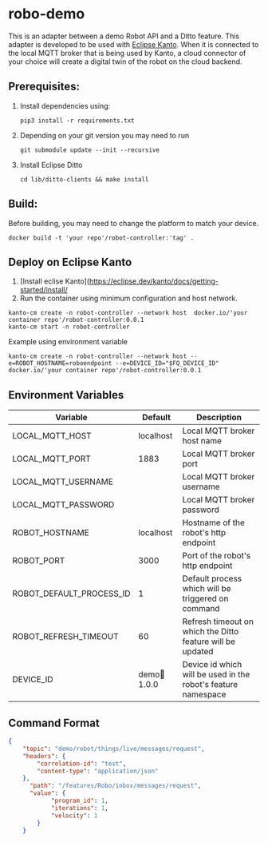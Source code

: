 # robo-demo

This is an adapter between a demo Robot API and a Ditto feature. This adapter is developed to be used with [Eclipse Kanto](https://eclipse.dev/kanto).
When it is connected to the local MQTT broker that is being used by Kanto, a cloud connector of your choice will create a digital twin of the robot on the cloud backend.

## Prerequisites:
1. Install dependencies using:

    ```commandline
    pip3 install -r requirements.txt
    ```

2. Depending on your git version you may need to run

    ```commandline
    git submodule update --init --recursive
    ```

3. Install Eclipse Ditto

    ```commandline
    cd lib/ditto-clients && make install
    ```

## Build:
Before building, you may need to change the platform to match your device.
```commandline
docker build -t 'your repo'/robot-controller:'tag' .
```

## Deploy on Eclipse Kanto
1. [Install eclise Kanto](https://eclipse.dev/kanto/docs/getting-started/install/
2. Run the container using minimum configuration and host network.
```commandline
kanto-cm create -n robot-controller --network host  docker.io/'your container repo'/robot-controller:0.0.1
kanto-cm start -n robot-controller
```

Example using environment variable

```commandline
kanto-cm create -n robot-controller --network host --e=ROBOT_HOSTNAME=roboendpoint --e=DEVICE_ID="$FQ_DEVICE_ID" docker.io/'your container repo'/robot-controller:0.0.1
```

## Environment Variables

| Variable                 | Default   | Description                                                |
|--------------------------|-----------|------------------------------------------------------------|
| LOCAL_MQTT_HOST          | localhost | Local MQTT broker host name                                |
| LOCAL_MQTT_PORT          | 1883      | Local MQTT broker port                                     |
| LOCAL_MQTT_USERNAME      |           | Local MQTT broker username                                 |
| LOCAL_MQTT_PASSWORD      |           | Local MQTT broker password                                 |
| ROBOT_HOSTNAME           | localhost | Hostname of the robot's http endpoint                      |
| ROBOT_PORT               | 3000      | Port of the robot's http endpoint                          |
| ROBOT_DEFAULT_PROCESS_ID | 1         | Default process which will be triggered on command         |
| ROBOT_REFRESH_TIMEOUT    | 60        | Refresh timeout on which the Ditto feature will be updated |
| DEVICE_ID    | demo:robot:1.0.0        | Device id which will be used in the robot's feature namespace |

## Command Format

```json
{
    "topic": "demo/robot/things/live/messages/request",
    "headers": {
        "correlation-id": "test",
        "content-type": "application/json"
    },
      "path": "/features/Robo/inbox/messages/request",
      "value": {
            "program_id": 1,
            "iterations": 1,
            "velocity": 1
        }
    }
```
